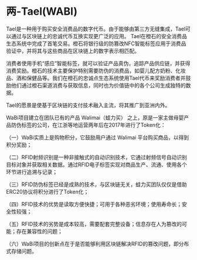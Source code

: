 # 两-Tael(WABI)

Tael是一种用于购买安全消费品的数字代币。由于能够由第三方无缝集成，Tael可以通过与区块链上的忠诚代币互换实现更广泛的应用。 Tael在橙石的安全消费品生态系统中完成了首笔交易。橙石将银行级的防篡改NFC智能标签应用于消费品验证中，并将其与这些商品在区块链上的数字表示相匹配。

消费者使用手机“感应”智能标签，就可以验证产品真伪，追踪产品供应链，并获得消费奖励。橙石的技术主要保护特别需要防伪的消费品，如婴儿配方奶粉、化妆品、酒和保健品等。我们在橙石的忠诚点生态系统使用Tael代币来奖励消费者并鼓励他们通过橙石渠道消费与获取信息，同时也为价值链中的各个公司生成独特的数据。

Tael的愿景是使基于区块链的支付技术融入主流，将其推广到亚洲内外。

WaBi项目建立在团队已有的产品 Walimai（蛙力买） 之上，原是一家主做母婴产品防伪标签的公司，在江浙等地运营两年后在2017年进行了Token化：

（一）WaBi实质上是购物积分，它鼓励用户通过 Walimai 平台购买商品，以得到积分奖励；

（二）RFID射频识别是⼀种⾮接触式的⾃动识别技术，它通过射频信号⾃动识别⽬标对象并获取相关数据。通过RFID电⼦标签实现对商品⽣产、流通、使⽤各个环节进⾏追溯与记录；

（三）RFID防伪标签已经是成熟的技术，与区块链无关，蛙力买团队仅仅是借助ERC20协议将积分进行了Token化；

（四）RFID技术的优势是读取⽅便快捷；可⽤于各种恶劣环境；使⽤寿命⻓；安全性较强；

（五）RFID技术的劣势是成本较⾼，需要配套完整设备；信息存在⼈为篡改的可能；存在兼容性的问题；

（六）WaBi项目的创新点在于是否能够利用区块链解决RFID的篡改问题，即分布式存储问题。
